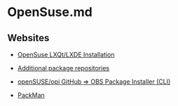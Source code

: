 # OpenSuse.md

## Websites

* [OpenSuse LXQt/LXDE Installation](https://en.opensuse.org/Portal:LXQt)
* [Additional package repositories](https://en.opensuse.org/Additional_package_repositories)

* [openSUSE/opi GitHub => OBS Package Installer (CLI)](https://github.com/openSUSE/opi)
* [PackMan](http://packman.links2linux.org/)
